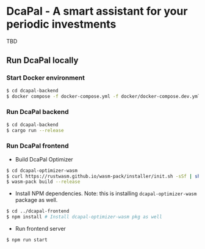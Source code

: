 # DcaPal - A smart assistant for your periodic investments

TBD

## Run DcaPal locally

### Start Docker environment

```bash
$ cd dcapal-backend
$ docker compose -f docker-compose.yml -f docker/docker-compose.dev.yml up -d
```

### Run DcaPal backend

```bash
$ cd dcapal-backend
$ cargo run --release
```

### Run DcaPal frontend

- Build DcaPal Optimizer

```bash
$ cd dcapal-optimizer-wasm
$ curl https://rustwasm.github.io/wasm-pack/installer/init.sh -sSf | sh
$ wasm-pack build --release
```

- Install NPM dependencies. Note: this is installing `dcapal-optimizer-wasm` package as well.

```bash
$ cd ../dcapal-frontend
$ npm install # Install dcapal-optimizer-wasm pkg as well
```

- Run frontend server

```bash
$ npm run start
```
